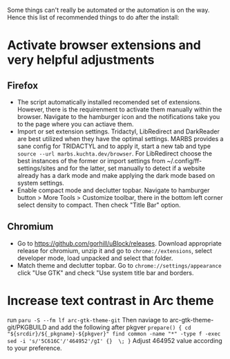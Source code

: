 Some things can't really be automated or the automation is on the way. 
Hence this list of recommended things to do after the install:
# Activate browser extensions and very helpful adjustments
## Firefox
- The script automatically installed recomended set of extensions. However, there is the requirenment to activate them manually within the browser. Navigate to the hamburger icon and the notifications take you to the page where you can actiave them.
- Import or set extension settings. Tridactyl, LibRedirect and DarkReader are best utilized when they have the optimal settings. MARBS provides a sane config for TRIDACTYL and to apply it, start a new tab and type `source --url marbs.kuchta.dev/browser`. For LibRedirect choose the best instances of the former or import settings from ~/.config/ff-settings/sites and for the latter, set manually to detect if a website already has a dark mode and make applying the dark mode based on system settings.
- Enable compact mode and declutter topbar. Navigate to hamburger button > More Tools > Customize toolbar, there in the bottom left corner select density to compact. Then check "Title Bar" option.
## Chromium
- Go to https://github.com/gorhill/uBlock/releases. Download appropriate release for chromium, unzip it and go to `chrome://extensions`, select developer mode, load unpacked and select that folder. 
- Match theme and declutter topbar. Go to `chrome://settings/appearance` click "Use GTK" and check "Use system title bar and borders.
# Increase text contrast in Arc theme
run `paru -S --fm lf arc-gtk-theme-git` Then naviage to arc-gtk-theme-git/PKGBUILD and add the following after pkgver 
`prepare() {
  cd "${srcdir}/${_pkgname}-${pkgver}"
  find common -name "*" -type f -exec sed -i 's/'5C616C'/'464952'/gI' {}  \;
}`
Adjust 464952 value according to your preference.
